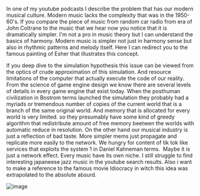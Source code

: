 In one of my youtube podcasts I describe the problem that has our modern musical culture.
Modern music lacks the complexity that was in the 1950-60's.
If you compare the piece of music from random car radio from era of John Coltrane to the music that we hear now you notice that
it is dramatically simpler. I'm not a pro in music theory but I can understand the basics of harmony.
Modern music is simpler not just in harmony sense but also in rhythmic patterns and melody itself.
Here I can redirect you to the famous painting of Esher that illustrates this concept.

If you deep dive to the simulation hypothesis this issue can be viewed from the optics of crude approximation of this simulation.
And resource limitations of the computer that actually execute the code of our reality.
From the science of game engine design we know there are several levels of details in every game engine that exist today.
When the posthuman civilization in Bostrom terms launched the simulation they probably had a myriads or tremendous number of copies of the current world that is a branch of the same original world.
And memory that is allocated for every world is very limited. so they presumably have some kind of greedy algorithm that redistribute amount of free memory beetwen the worlds with automatic reduce in resolution.
On the other hand our musical industry is just a reflection of bad taste.
More simpler mems just propagate and replicate more easily to the network.
We hungry for content of tik tok like services that exploits the system 1 in Daniel Kahneman terms. 
Maybe it is just a network effect. Every music have its own niche. I still struggle to find interesting japaneese jazz music in the youtube search results.
Also i want to make a reference to the famous movie Idiocracy in witch this idea was extrapolated to the absolute absurd.

![image](https://th.bing.com/th/id/OIP.iVvdNupdwzf2zPDzybZncgHaPq?pid=ImgDet&rs=1)
